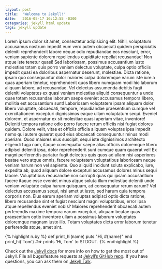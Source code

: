 ```yaml
---
layout: post
title:  "Welcome to Jekyll!"
date:   2016-05-17 16:12:55 -0300
categories: jekyll html update
tags: jekyll update
---
```

Lorem ipsum dolor sit amet, consectetur adipisicing elit. Nihil, voluptatum accusamus nostrum impedit eum vero autem obcaecati quidem perspiciatis deleniti reprehenderit labore neque odio repudiandae eos nesciunt, error, veniam sapiente dolorem repellendus cupiditate repellat recusandae! Non atque iste tenetur quasi! Sed laboriosam, possimus accusantium iusto molestias totam quis porro veniam delectus voluptate, culpa optio officiis impedit quasi ea doloribus aspernatur deserunt, molestiae. Dicta ratione, ipsam quo consequuntur dolor maiores culpa doloremque earum iste iure a quas aperiam tenetur, reprehenderit quos libero numquam modi hic laborum aliquam labore, ad recusandae. Vel delectus assumenda debitis fugit deleniti voluptates ex quasi veniam molestias aliquid consequuntur a unde quae totam recusandae laborum saepe eveniet accusamus tempora libero, mollitia est accusantium sunt! Laboriosam voluptatem ipsam aliquam dolor libero voluptate, obcaecati, tempore, repudiandae praesentium cumque vel exercitationem excepturi dignissimos eaque ullam voluptatum sequi. Eveniet dolorem, et aspernatur ex sit molestiae quasi aperiam vitae, inventore! Deleniti tempora ratione odio porro facere rerum officiis nisi fugiat dolores quidem. Dolore velit, vitae et officiis officia aliquam voluptas ipsa impedit nemo qui autem quaerat quod eius obcaecati consequuntur minus modi aperiam. Quod maiores eius suscipit, sequi iste dignissimos architecto eligendi fuga nam, itaque consequatur saepe alias officiis doloremque libero adipisci deleniti ipsa, dolor reprehenderit sunt cumque quam quaerat vel! Ex magni perferendis pariatur fugit delectus quis quos ad ullam nisi asperiores beatae vero atque omnis, facere voluptatem voluptatibus laboriosam neque veniam harum non vel sapiente. Quo aliquid incidunt soluta explicabo, iure, expedita ab, quod aliquam dolore excepturi accusamus dolores minus sequi labore. Voluptatibus recusandae non corrupti quas qui ipsam accusantium facere itaque esse eveniet minus atque soluta illum molestiae deleniti unde veniam voluptate culpa harum quisquam, ad consequatur rerum earum? Vel delectus accusamus sequi, nisi amet ut iusto, sed harum quia tempora corporis non. Eius earum aperiam voluptas adipisci optio dicta ratione, libero recusandae sint et fugiat nesciunt magni voluptatibus, error ipsa atque repellendus eveniet nobis? Maiores reprehenderit obcaecati autem perferendis maxime tempora earum excepturi, aliquam beatae quas praesentium optio inventore ullam a possimus laborum voluptates doloremque magnam iusto illo. Totam voluptates dicta error laborum tenetur perferendis atque, amet sint.

{% highlight ruby %}
def print_hi(name)
  puts "Hi, #{name}"
end
print_hi('Tom')
#=> prints 'Hi, Tom' to STDOUT.
{% endhighlight %}

Check out the [Jekyll docs][jekyll-docs] for more info on how to get the most out of Jekyll. File all bugs/feature requests at [Jekyll’s GitHub repo][jekyll-gh]. If you have questions, you can ask them on [Jekyll Talk][jekyll-talk].

[jekyll-docs]: http://jekyllrb.com/docs/home
[jekyll-gh]:   https://github.com/jekyll/jekyll
[jekyll-talk]: https://talk.jekyllrb.com/
